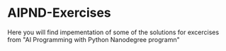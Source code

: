 # AIPND-Exercises
Here you will find impementation of some of the solutions for excercises from "AI Programming with Python Nanodegree programn"
